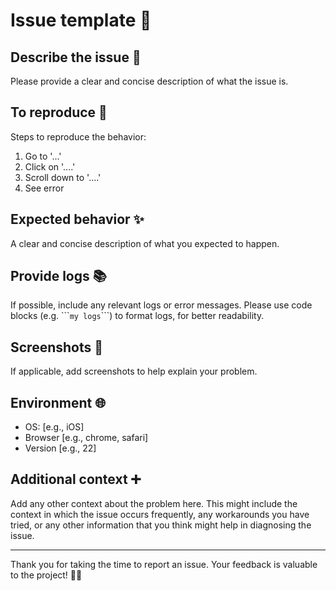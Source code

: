 <!-- Copyright 2024 - GitHub user: fredericks1982

Licensed under the Apache License, Version 2.0 (the "License");
you may not use this file except in compliance with the License.
You may obtain a copy of the License at

    http://www.apache.org/licenses/LICENSE-2.0

Unless required by applicable law or agreed to in writing, software
distributed under the License is distributed on an "AS IS" BASIS,
WITHOUT WARRANTIES OR CONDITIONS OF ANY KIND, either express or implied.
See the License for the specific language governing permissions and
limitations under the License.  -->

# Issue template 🐛

## Describe the issue 📝

Please provide a clear and concise description of what the issue is.

## To reproduce 🔄

Steps to reproduce the behavior:

1. Go to '...'
2. Click on '....'
3. Scroll down to '....'
4. See error

## Expected behavior ✨

A clear and concise description of what you expected to happen.

## Provide logs 📚

If possible, include any relevant logs or error messages. Please use code blocks (e.g. \`\`\``my logs`\`\`\`) to format logs, for better readability.

## Screenshots 📸

If applicable, add screenshots to help explain your problem.

## Environment 🌐

- OS: [e.g., iOS]
- Browser [e.g., chrome, safari]
- Version [e.g., 22]

## Additional context ➕

Add any other context about the problem here. This might include the context in which the issue occurs frequently, any workarounds you have tried, or any other information that you think might help in diagnosing the issue.

---

Thank you for taking the time to report an issue. Your feedback is valuable to the project! 🙏💖
